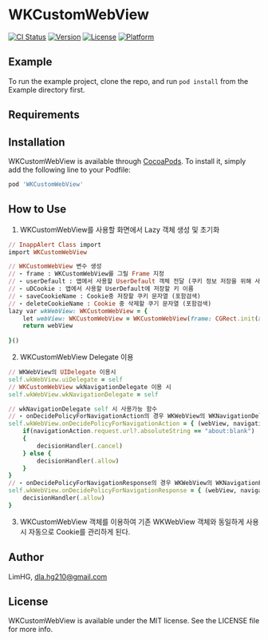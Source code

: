 # WKCustomWebView

[![CI Status](https://img.shields.io/travis/LimHG/WKCustomWebView.svg?style=flat)](https://travis-ci.org/LimHG/WKCustomWebView)
[![Version](https://img.shields.io/cocoapods/v/WKCustomWebView.svg?style=flat)](https://cocoapods.org/pods/WKCustomWebView)
[![License](https://img.shields.io/cocoapods/l/WKCustomWebView.svg?style=flat)](https://cocoapods.org/pods/WKCustomWebView)
[![Platform](https://img.shields.io/cocoapods/p/WKCustomWebView.svg?style=flat)](https://cocoapods.org/pods/WKCustomWebView)

## Example

To run the example project, clone the repo, and run `pod install` from the Example directory first.

## Requirements

## Installation

WKCustomWebView is available through [CocoaPods](https://cocoapods.org). To install
it, simply add the following line to your Podfile:

```ruby
pod 'WKCustomWebView'
```

## How to Use

1. WKCustomWebView를 사용할 화면에서 Lazy 객체 생성 및 초기화
```ruby
// InappAlert Class import
import WKCustomWebView

// WKCustomWebView 변수 생성
// - frame : WKCustomWebView를 그릴 Frame 지정
// - userDefault : 앱에서 사용할 UserDefault 객체 전달 (쿠키 정보 저장을 위해 사용)
// - uDCookie : 앱에서 사용할 UserDefault에 저장할 키 이름 
// - saveCookieName : Cookie중 저장할 쿠키 문자열 (포함검색) 
// - deleteCookieName : Cookie 중 삭제할 쿠기 문자열 (포함검색) 
lazy var wkWebView: WKCustomWebView = {
    let webView: WKCustomWebView = WKCustomWebView(frame: CGRect.init(x: 0, y: 0, width: self.mainView.frame.size.width, height: self.mainView.frame.size.height), userDefault: <UserDefault 객체>, uDCookie: "쿠키 저장 키이름", saveCookieName: "저장할 쿠키 문자열", deleteCookieName: "삭제할 쿠키 문자열")
    return webView
    
}()
```

2. WKCustomWebView Delegate 이용
```ruby
// WKWebView의 UIDelegate 이용시
self.wkWebView.uiDelegate = self
// WKCustomWebView wkNavigationDelegate 이용 시
self.wkWebView.wkNavigationDelegate = self

// wkNavigationDelegate self 시 사용가능 함수 
// - onDecidePolicyForNavigationAction의 경우 WKWebView의 WKNavigationDelegate의 decidePolicyForNavigationAction 함수와 매칭된다.
self.wkWebView.onDecidePolicyForNavigationAction = { (webView, navigationAction, decisionHandler) in
    if(navigationAction.request.url?.absoluteString == "about:blank")
    {
        decisionHandler(.cancel)
    } else {
        decisionHandler(.allow)
    }
}
// - onDecidePolicyForNavigationResponse의 경우 WKWebView의 WKNavigationDelegate의 decidePolicyForNavigationResponse 함수와 매칭된다.
self.wkWebView.onDecidePolicyForNavigationResponse = { (webView, navigationResponse, decisionHandler) in
    decisionHandler(.allow)
}
```

3. WKCustomWebView 객체를 이용하여 기존 WKWebView 객체와 동일하게 사용시 자동으로 Cookie를 관리하게 된다.


## Author

LimHG, dla.hg210@gmail.com

## License

WKCustomWebView is available under the MIT license. See the LICENSE file for more info.
